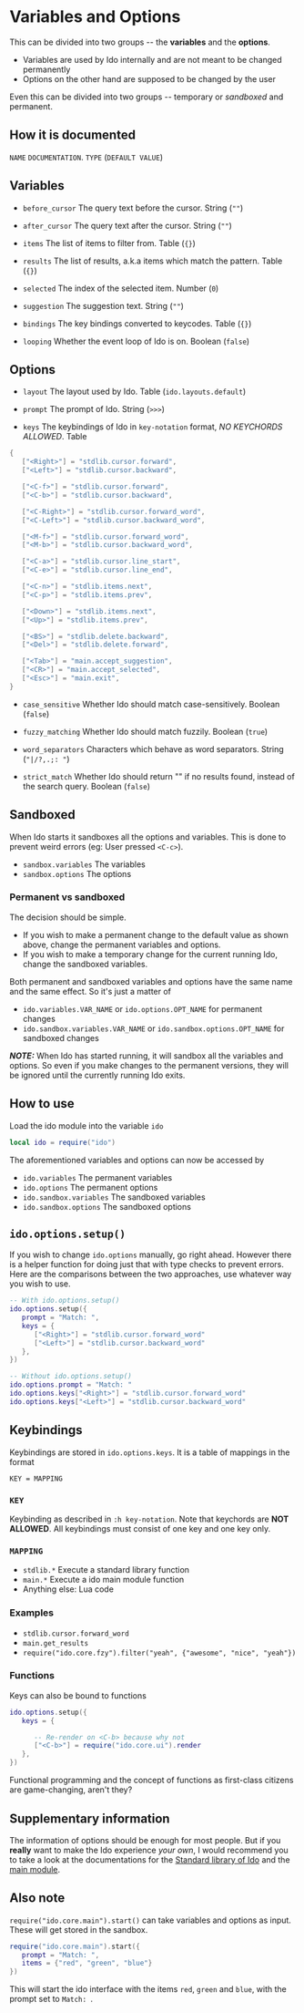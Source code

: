 # Variables and Options
This can be divided into two groups -- the **variables** and the **options**.

- Variables are used by Ido internally and are not meant to be changed permanently
- Options on the other hand are supposed to be changed by the user

Even this can be divided into two groups -- temporary or *sandboxed* and permanent.

## How it is documented
`NAME` `DOCUMENTATION`. `TYPE` (`DEFAULT VALUE`)

## Variables
- `before_cursor` The query text before the cursor. String (`""`)

- `after_cursor` The query text after the cursor. String (`""`)

- `items` The list of items to filter from. Table (`{}`)

- `results` The list of results, a.k.a items which match the pattern. Table (`{}`)

- `selected` The index of the selected item. Number (`0`)

- `suggestion` The suggestion text. String (`""`)

- `bindings` The key bindings converted to keycodes. Table (`{}`)

- `looping` Whether the event loop of Ido is on. Boolean (`false`)

## Options
- `layout` The layout used by Ido. Table (`ido.layouts.default`)

- `prompt` The prompt of Ido. String (`>>>`)

- `keys` The keybindings of Ido in `key-notation` format, *NO KEYCHORDS ALLOWED*. Table

```lua
{
   ["<Right>"] = "stdlib.cursor.forward",
   ["<Left>"] = "stdlib.cursor.backward",

   ["<C-f>"] = "stdlib.cursor.forward",
   ["<C-b>"] = "stdlib.cursor.backward",

   ["<C-Right>"] = "stdlib.cursor.forward_word",
   ["<C-Left>"] = "stdlib.cursor.backward_word",

   ["<M-f>"] = "stdlib.cursor.forward_word",
   ["<M-b>"] = "stdlib.cursor.backward_word",

   ["<C-a>"] = "stdlib.cursor.line_start",
   ["<C-e>"] = "stdlib.cursor.line_end",

   ["<C-n>"] = "stdlib.items.next",
   ["<C-p>"] = "stdlib.items.prev",

   ["<Down>"] = "stdlib.items.next",
   ["<Up>"] = "stdlib.items.prev",

   ["<BS>"] = "stdlib.delete.backward",
   ["<Del>"] = "stdlib.delete.forward",

   ["<Tab>"] = "main.accept_suggestion",
   ["<CR>"] = "main.accept_selected",
   ["<Esc>"] = "main.exit",
}
```

- `case_sensitive` Whether Ido should match case-sensitively. Boolean (`false`)

- `fuzzy_matching` Whether Ido should match fuzzily. Boolean (`true`)

- `word_separators` Characters which behave as word separators. String (`"|/?,.;: "`)

- `strict_match` Whether Ido should return "" if no results found, instead of the search query. Boolean (`false`)

## Sandboxed
When Ido starts it sandboxes all the options and variables. This is done to prevent weird errors (eg: User pressed `<C-c>`).

- `sandbox.variables` The variables
- `sandbox.options` The options

### Permanent vs sandboxed
The decision should be simple.

- If you wish to make a permanent change to the default value as shown above, change the permanent variables and options.
- If you wish to make a temporary change for the current running Ido, change the sandboxed variables.

Both permanent and sandboxed variables and options have the same name and the same effect. So it's just a matter of
- `ido.variables.VAR_NAME` or `ido.options.OPT_NAME` for permanent changes
- `ido.sandbox.variables.VAR_NAME` or `ido.sandbox.options.OPT_NAME` for sandboxed changes

***NOTE:*** When Ido has started running, it will sandbox all the variables and options. So even if you make changes to the permanent versions, they will be ignored until the currently running Ido exits.

## How to use
Load the ido module into the variable `ido`

```lua
local ido = require("ido")
```

The aforementioned variables and options can now be accessed by

- `ido.variables` The permanent variables
- `ido.options` The permanent options
- `ido.sandbox.variables` The sandboxed variables
- `ido.sandbox.options` The sandboxed options

## `ido.options.setup()`
If you wish to change `ido.options` manually, go right ahead. However there is a helper function for doing just that with type checks to prevent errors. Here are the comparisons between the two approaches, use whatever way you wish to use.

```lua
-- With ido.options.setup()
ido.options.setup({
   prompt = "Match: ",
   keys = {
      ["<Right>"] = "stdlib.cursor.forward_word"
      ["<Left>"] = "stdlib.cursor.backward_word"
   },
})
```

```lua
-- Without ido.options.setup()
ido.options.prompt = "Match: "
ido.options.keys["<Right>"] = "stdlib.cursor.forward_word"
ido.options.keys["<Left>"] = "stdlib.cursor.backward_word"
```

## Keybindings
Keybindings are stored in `ido.options.keys`. It is a table of mappings in the format

```
KEY = MAPPING
```

### `KEY`
Keybinding as described in `:h key-notation`. Note that keychords are **NOT ALLOWED**. All keybindings must consist of one key and one key only.

### `MAPPING`
- `stdlib.*` Execute a standard library function
- `main.*` Execute a ido main module function
- Anything else: Lua code

### Examples
- `stdlib.cursor.forward_word`
- `main.get_results`
- `require("ido.core.fzy").filter("yeah", {"awesome", "nice", "yeah"})`

### Functions
Keys can also be bound to functions

```lua
ido.options.setup({
   keys = {

      -- Re-render on <C-b> because why not
      ["<C-b>"] = require("ido.core.ui").render
   },
})
```

Functional programming and the concept of functions as first-class citizens are game-changing, aren't they?

## Supplementary information
The information of options should be enough for most people. But if you **really** want to make the Ido experience *your own*, I would recommend you to take a look at the documentations for the [Standard library of Ido](stdlib.md) and the [main module](main.md).

## Also note
`require("ido.core.main").start()` can take variables and options as input. These will get stored in the sandbox.

```lua
require("ido.core.main").start({
   prompt = "Match: ",
   items = {"red", "green", "blue"}
})
```

This will start the ido interface with the items `red`, `green` and `blue`, with the prompt set to `Match: `.
